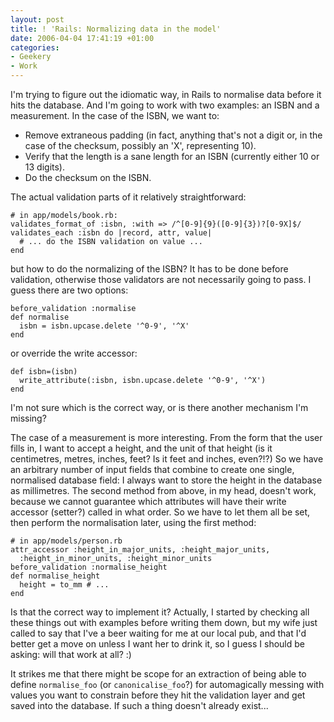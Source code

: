 ```yaml
---
layout: post
title: ! 'Rails: Normalizing data in the model'
date: 2006-04-04 17:41:19 +01:00
categories:
- Geekery
- Work
---
```

I'm trying to figure out the idiomatic way, in Rails to normalise data before it hits the database.  And I'm going to work with two examples: an ISBN and a measurement.  In the case of the ISBN, we want to:

* Remove extraneous padding (in fact, anything that's not a digit or, in the case of the checksum, possibly an 'X', representing 10).
* Verify that the length is a sane length for an ISBN (currently either 10 or 13 digits).
* Do the checksum on the ISBN.

The actual validation parts of it relatively straightforward:

    # in app/models/book.rb:
    validates_format_of :isbn, :with => /^[0-9]{9}([0-9]{3})?[0-9X]$/
    validates_each :isbn do |record, attr, value|
      # ... do the ISBN validation on value ...
    end

but how to do the normalizing of the ISBN?  It has to be done before validation, otherwise those validators are not necessarily going to pass.  I guess there are two options:

    before_validation :normalise
    def normalise
      isbn = isbn.upcase.delete '^0-9', '^X'
    end

or override the write accessor:

    def isbn=(isbn)
      write_attribute(:isbn, isbn.upcase.delete '^0-9', '^X')
    end

I'm not sure which is the correct way, or is there another mechanism I'm missing?

The case of a measurement is more interesting.  From the form that the user fills in, I want to accept a height, and the unit of that height (is it centimetres, metres, inches, feet?  Is it feet and inches, even?!?)  So we have an arbitrary number of input fields that combine to create one single, normalised database field: I always want to store the height in the database as millimetres.  The second method from above, in my head, doesn't work, because we cannot guarantee which attributes will have their write accessor (setter?) called in what order.  So we have to let them all be set, then perform the normalisation later, using the first method:

    # in app/models/person.rb
    attr_accessor :height_in_major_units, :height_major_units,
      :height_in_minor_units, :height_minor_units
    before_validation :normalise_height
    def normalise_height
      height = to_mm # ...
    end

Is that the correct way to implement it?  Actually, I started by checking all these things out with examples before writing them down, but my wife just called to say that I've a beer waiting for me at our local pub, and that I'd better get a move on unless I want her to drink it, so I guess I should be asking: will that work at all? :)

It strikes me that there might be scope for an extraction of being able to define `normalise_foo` (or `canonicalise_foo`?) for automagically messing with values you want to constrain before they hit the validation layer and get saved into the database.  If such a thing doesn't already exist...
